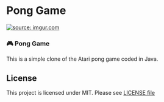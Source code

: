 # Pong Game

<a href="https://imgur.com/VcKIYT5"><img src="https://i.imgur.com/VcKIYT5.gif" title="source: imgur.com" /></a>

### :video_game: Pong Game
This is a simple clone of the Atari pong game coded in Java.

## License
This project is licensed under MIT. Please see [LICENSE file](https://github.com/nate51315/InventoryApplication/blob/master/LICENSE)






